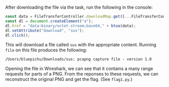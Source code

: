 After downloading the file via the task, run the following in the console:

```js
const data = FileTransferController.downloadMap.get([...FileTransferController.downloadMap.keys()][0]);
const dl = document.createElement("a");
dl.href = "data:binary/octet-stream;base64," + btoa(data);
dl.setAttribute("download", "sus");
dl.click();
```

This will download a file called `sus` with the appropriate content.  Running `file` on this file produces the following:

```
/Users/bluepichu/Downloads/sus: pcapng capture file - version 1.0
```

Opening the file in Wireshark, we can see that it contains a many range requests for parts of a PNG.  From the reponses to these requests, we can reconstruct the original PNG and get the flag.  (See `flag1.py`.)
